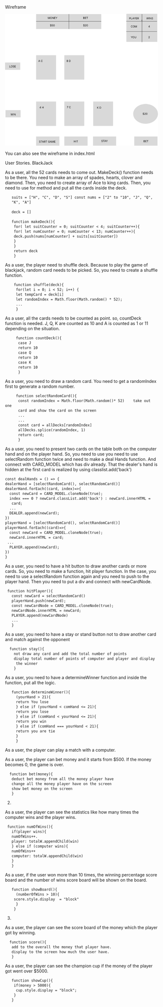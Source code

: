 Wireframe


![Wireframe](wireframe.png)

You can also see the wireframe in index.html

User Stories. BlackJack

As a user, all the 52 cards needs to come out. MakeDeck() function needs to be there. You need to make an array of spades, hearts, clover and diamond. Then, you need to create array of Ace to king cards. Then, you need to use for method and put all the cards inside the deck.

       suits = ["H", "C", "D", "S"] const nums = ["2" to "10", "J", "Q", 
       "K", "A"]

       deck = []

       function makeDeck(){
        for( let suitCounter = 0; suitCounter < 4; suitCounter++){
        for( let numCounter = 0; numCounter < 13; numCounter++){
        deck.push(nums[numCounter] + suits[suitCounter])
        } 
        } 
        return deck
        } 
As a user, the player need to shuffle deck. Because to play the game of blackjack, random card needs to be picked. So, you need to create a shuffle function.

        function shuffle(deck){
         for(let i = 0; i < 52; i++) {
         let tempCard = deck[i]
         let randomIndex = Math.floor(Math.random() * 52);
         ...
         }
As a user, all the cards needs to be counted as point. so, countDeck function is needed. J, Q, K are counted as 10 and A is counted as 1 or 11 depending on the situation.

         function countDeck(){
          case J
          return 10
          case Q
          return 10
          case K
          return 10
          }
As a user, you need to draw a random card. You need to get a randomIndex first to generate a random number.

         function selectRandomCard(){ 
          const randomIndex = Math.floor(Math.random()* 52)    take out one 
          card and show the card on the screen 
          ...
          ...
          const card = allDecks[randomIndex]
          allDecks.splice(randomIndex, 1)
          return card;
          } 

As a user, you need to present two cards on the table both on the computer hand and on the player hand. So, you need to use 
you need to use selectRandom function twice and need to make a deal Hands function. And connect with CARD_MODEL which has div already. 
That the dealer's hand is hidden at the first card is realized by using classlist.add('back') 

    const dealHands = () => {
    dealerHand = [selectRandomCard(), selectRandomCard()]
    dealerHand.forEach((card, index)=>{
      const newCard = CARD_MODEL.cloneNode(true);
      index === 0 ? newCard.classList.add('back') : newCard.innerHTML = 
       card;
      ...
      DEALER.append(newCard);
    })
    playerHand = [selectRandomCard(), selectRandomCard()]
    playerHand.forEach((card)=>{
      const newCard = CARD_MODEL.cloneNode(true);
      newCard.innerHTML = card;
     ...
      PLAYER.append(newCard);
    })
    }

As a user, you need to have a hit button to draw another cards or more cards. So, you need to make a function, hit player function. In the case, you need to use a selectRandom function again and you need to push to the player hand. Then you need to put a div and connect with newCardNode.


     function hitPlayer(){  
       const newCard = selectRandomCard()
       playerHand.push(newCard);
       const newCardNode = CARD_MODEL.cloneNode(true);
       newCardNode.innerHTML = newCard;
       PLAYER.append(newCardNode)
       ...
       }  
As a user, you need to have a stay or stand button not to draw another card and match against the opponent

      function stay(){  
        not draw any card and add the total number of points  
        display total number of points of computer and player and display 
         the winner  
        }
As a user, you need to have a determineWinner function and inside the function, put all the logic.

       function determineWinner(){
         (yourHand > 21){
         return You lose
         } else if (yourHand < comHand <= 21){
         return you lose
         } else if (comHand < yourHand <= 21){
         return you win
         } else if (comHand === yourHand < 21){
         return you are tie
         }
         }
As a user, the player can play a match with a computer.

As a user, the player can bet money and it starts from $500. If the money becomes 0, the game is over.

      function bet(money){  
       deduct bet money from all the money player have  
       change all the money player have on the screen   
       show bet money on the screen  
       }  

2.

As a user, the player can see the statistics like how many times the computer wins and the player wins.


     function numOfWins(){ 
       if(player wins){  
       numOfWins++.   
       player: totalW.appendChild(win)  
       } else if (computer wins){  
       numOfWins++  
       computer: totalW.appendChild(win)  
       }  
       }  

As a user, if the user won more than 10 times, the winning percentage score board and the number of wins score board will be shown on the board. 

       function showBoard(){
         (numberOfWins > 10){
        score.style.display  = "block"
         }
        }

3. 

As a user, the player can see the score board of the money which the player got by winning.

      function score(){  
       add to the overall the money that player have. 
       display to the screen how much the user have. 
       }  
As a user, the player can see the champion cup if the money of the player got went over $5000.

       function showCup(){
        if(money > 5000){
         cup.style.display = "block";
        }
       }

